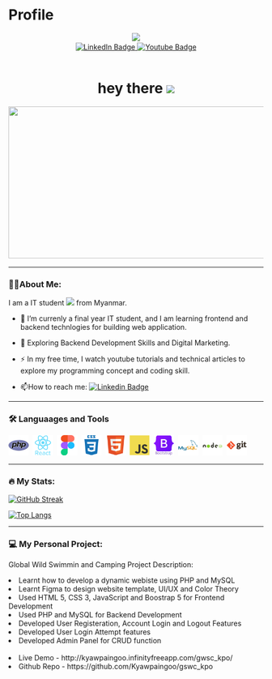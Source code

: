 # Profile
<div id="header" align="center">
  <img src="https://media.giphy.com/media/u2pmTWUi0MXjyrMaVj/giphy.gif" width="100"/>
  
  <div id="badges">
  <a href="(https://www.linkedin.com/in/kyaw-paing-oo-915a001b8/">
    <img src="https://img.shields.io/badge/LinkedIn-blue?style=for-the-badge&logo=linkedin&logoColor=white" alt="LinkedIn Badge"/>
  </a>
  <a href="your-youtube-URL">
    <img src="https://img.shields.io/badge/YouTube-red?style=for-the-badge&logo=youtube&logoColor=white" alt="Youtube Badge"/>
    </a>
</div>

<img src="https://komarev.com/ghpvc/?username=Kyawpaingoo&style=flat-square&color=blue" alt=""/>

<h1>
  hey there
  <img src="https://media.giphy.com/media/hvRJCLFzcasrR4ia7z/giphy.gif" width="30px"/>
</h1>

<div align="center">
  <img src="https://media.giphy.com/media/dWesBcTLavkZuG35MI/giphy.gif" width="600" height="300"/>
</div>
</div>

 ---
 
 
 
### 👨‍💻About Me:
  I am a IT student <img src="https://media.giphy.com/media/WUlplcMpOCEmTGBtBW/giphy.gif" width="30"> from Myanmar.
 - :telescope: I’m currenly a final year IT student, and I am learning frontend and backend technlogies for building web application.

- :seedling: Exploring Backend Development Skills and Digital Marketing.

- :zap: In my free time, I watch youtube tutorials and technical articles to explore my programming concept and coding skill.

- :mailbox:How to reach me: [![Linkedin Badge](https://img.shields.io/badge/-linkedin-blue?style=flat&logo=Linkedin&logoColor=white)](https://www.linkedin.com/in/kyaw-paing-oo-915a001b8/)


---

### 🛠️ Languaages and Tools
 <div>
  <img src="https://github.com/devicons/devicon/blob/master/icons/php/php-original.svg" title="PHP" alt="PHP" width="40" height="40"/>&nbsp;
  <img src="https://github.com/devicons/devicon/blob/master/icons/react/react-original-wordmark.svg" title="React" alt="React" width="40" height="40"/>&nbsp;
  <img src="https://github.com/devicons/devicon/blob/master/icons/figma/figma-original.svg" title="Figma" alt="Figma" width="40" height="40"/>&nbsp;
  <img src="https://github.com/devicons/devicon/blob/master/icons/css3/css3-plain-wordmark.svg"  title="CSS3" alt="CSS" width="40" height="40"/>&nbsp;
  <img src="https://github.com/devicons/devicon/blob/master/icons/html5/html5-original.svg" title="HTML5" alt="HTML" width="40" height="40"/>&nbsp;
  <img src="https://github.com/devicons/devicon/blob/master/icons/javascript/javascript-original.svg" title="JavaScript" alt="JavaScript" width="40" height="40"/>&nbsp;
  <img src="https://github.com/devicons/devicon/blob/master/icons/bootstrap/bootstrap-original-wordmark.svg" title="Bootstrap" alt="Bootstrap" width="40" height="40"/>&nbsp;
  <img src="https://github.com/devicons/devicon/blob/master/icons/mysql/mysql-original-wordmark.svg" title="MySQL"  alt="MySQL" width="40" height="40"/>&nbsp;
  <img src="https://github.com/devicons/devicon/blob/master/icons/nodejs/nodejs-original-wordmark.svg" title="NodeJS" alt="NodeJS" width="40" height="40"/>&nbsp;
  <img src="https://github.com/devicons/devicon/blob/master/icons/git/git-original-wordmark.svg" title="Git" **alt="Git" width="40" height="40"/>
</div>

---

### 🔥 My Stats:
[![GitHub Streak](http://github-readme-streak-stats.herokuapp.com?user=Kyawpaingoo&theme=dark&background=000000)](https://git.io/streak-stats)

[![Top Langs](https://github-readme-stats.vercel.app/api/top-langs/?username=Kyawpaingoo&layout=compact&theme=vision-friendly-dark)](https://github.com/anuraghazra/github-readme-stats)

---
### 💻 My Personal Project:
Global Wild Swimmin and Camping
Project Description:
<li> Learnt how to develop a dynamic webiste using PHP and MySQL</li>
<li> Learnt Figma to design website template, UI/UX and Color Theory</li>
<li> Used HTML 5, CSS 3, JavaScript and Boostrap 5 for Frontend Development</li>
<li> Used PHP and MySQL for Backend Development </li>
<li> Developed User Registeration, Account Login and Logout Features</li>
<li> Developed User Login Attempt features </li>
<li> Developed Admin Panel for CRUD function </li>
<br>
<div>
<li> Live Demo - http://kyawpaingoo.infinityfreeapp.com/gwsc_kpo/ </li>
<li> Github Repo - https://github.com/Kyawpaingoo/gswc_kpo </li>
</div>

